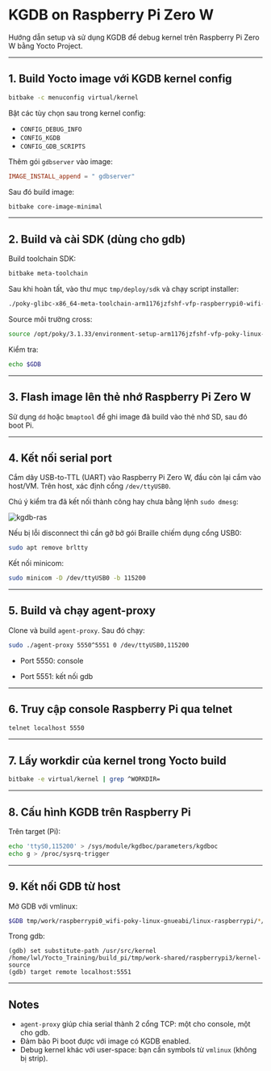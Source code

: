 # KGDB on Raspberry Pi Zero W

Hướng dẫn setup và sử dụng KGDB để debug kernel trên Raspberry Pi Zero W bằng Yocto Project.

---

## 1. Build Yocto image với KGDB kernel config

```bash
bitbake -c menuconfig virtual/kernel
````

Bật các tùy chọn sau trong kernel config:

* `CONFIG_DEBUG_INFO`
* `CONFIG_KGDB`
* `CONFIG_GDB_SCRIPTS`

Thêm gói `gdbserver` vào image:

```conf
IMAGE_INSTALL_append = " gdbserver"
```

Sau đó build image:

```bash
bitbake core-image-minimal
```

---

## 2. Build và cài SDK (dùng cho gdb)

Build toolchain SDK:

```bash
bitbake meta-toolchain
```

Sau khi hoàn tất, vào thư mục `tmp/deploy/sdk` và chạy script installer:

```bash
./poky-glibc-x86_64-meta-toolchain-arm1176jzfshf-vfp-raspberrypi0-wifi-toolchain-3.1.33.sh
```

Source môi trường cross:

```bash
source /opt/poky/3.1.33/environment-setup-arm1176jzfshf-vfp-poky-linux-gnueabi
```

Kiểm tra:

```bash
echo $GDB
```

---

## 3. Flash image lên thẻ nhớ Raspberry Pi Zero W

Sử dụng `dd` hoặc `bmaptool` để ghi image đã build vào thẻ nhớ SD, sau đó boot Pi.

---

## 4. Kết nối serial port

Cắm dây USB-to-TTL (UART) vào Raspberry Pi Zero W, đầu còn lại cắm vào host/VM.
Trên host, xác định cổng `/dev/ttyUSB0`.

Chú ý kiểm tra đã kết nối thành công hay chưa bằng lệnh ```sudo dmesg```:

![kgdb-ras](https://toanonestar.github.io/KGDB-note/image-scp/kgdb-ras.png)

Nếu bị lỗi disconnect thì cần gỡ bở gói Braille chiếm dụng cổng USB0:
```bash
sudo apt remove brltty
```
Kết nối minicom:
```bash
sudo minicom -D /dev/ttyUSB0 -b 115200
```

---
## 5. Build và chạy agent-proxy

Clone và build `agent-proxy`. Sau đó chạy:

```bash
sudo ./agent-proxy 5550^5551 0 /dev/ttyUSB0,115200
```

* Port 5550: console

* Port 5551: kết nối gdb

---

## 6. Truy cập console Raspberry Pi qua telnet

```bash
telnet localhost 5550
```

---

## 7. Lấy workdir của kernel trong Yocto build

```bash
bitbake -e virtual/kernel | grep ^WORKDIR=
```

---

## 8. Cấu hình KGDB trên Raspberry Pi

Trên target (Pi):

```bash
echo 'ttyS0,115200' > /sys/module/kgdboc/parameters/kgdboc
echo g > /proc/sysrq-trigger
```

---

## 9. Kết nối GDB từ host

Mở GDB với vmlinux:

```bash
$GDB tmp/work/raspberrypi0_wifi-poky-linux-gnueabi/linux-raspberrypi/*/linux-raspberrypi0_wifi-standard-build/vmlinux
```

Trong gdb:

```gdb
(gdb) set substitute-path /usr/src/kernel /home/lwl/Yocto_Training/build_pi/tmp/work-shared/raspberrypi3/kernel-source
(gdb) target remote localhost:5551
```

---

## Notes

* `agent-proxy` giúp chia serial thành 2 cổng TCP: một cho console, một cho gdb.
* Đảm bảo Pi boot được với image có KGDB enabled.
* Debug kernel khác với user-space: bạn cần symbols từ `vmlinux` (không bị strip).
